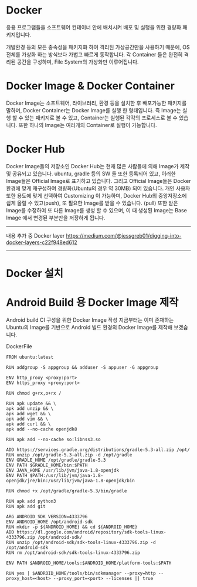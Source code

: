 # Docker

응용 프로그램들을 소프트웨어 컨테이너 안에 배치시켜 배포 및 실행을 위한 경량화 패키지입니다.

개발환경 등의 모든 종속성을 패키지화 하여 격리된 가상공간만을 사용하기 때문에, OS 전체를 가상화 하는 방식보다 가볍고 빠르게 동작합니다.
각 Container 들은 완전히 격리된 공간을 구성하며, File System의 가상화만 이루어집니다.

# Docker Image & Docker Container
Docker Image는 소프트웨어, 라이브러리, 환경 등을 설치한 후 배포가능한 패키지를 말하며, 
Docker Container는 Docker Image를 실행 한 형태입니다. 즉 Image는 실행 할 수 있는 패키지로 볼 수 있고, Container는 실행된 각각의 프로세스로 볼 수 있습니다. 또한 하나의 Image는 여러개의 Container로 실행이 가능합니다.

# Docker Hub
Docker Image들의 저장소인 Docker Hub는 현재 많은 사람들에 의해 Image가 제작 및 공유되고 있습니다. ubuntu, gradle 등의 SW 들 또한 등록되어 있고, 이러한 Image들은 Official Image로 표기하고 있습니다. 그리고 Official Image들은 Docker 환경에 맞게 재구성하여 경량화(Ubuntu의 경우 약 30MB) 되어 있습니다. 
개인 사용자 또한  용도에 맞게 선택하여 Customizing 이 가능하며, Docker Hub의 중앙저장소에 쉽게 올릴 수 있고(push), 또 필요한 Image를 받을 수 있습니다. (pull) 또한 받은 Image를 수정하여 또 다른 Image를 생성 할 수 있으며, 이 때 생성된 Image는 Base Image 에서 변경된 부분만을 저장하게 됩니다.



-------------
내용 추가 중 Docker layer
https://medium.com/@jessgreb01/digging-into-docker-layers-c22f948ed612

-------------



# Docker 설치



# Android Build 용 Docker Image 제작
Android build CI 구성을 위한 Docker Image 작성
지금부터는 이미 존재하는 Ubuntu의 Image를 기반으로 Android 빌드 환경의 Docker Image를 제작해 보겠습니다.


DockerFile
```
FROM ubuntu:latest

RUN addgroup -S appgroup && adduser -S appuser -G appgroup

ENV http_proxy <proxy:port>
ENV https_proxy <proxy:port>

RUN chmod g+rx,o+rx /

RUN apk update && \
apk add unzip && \
apk add wget && \
apk add vim && \
apk add curl && \
apk add --no-cache openjdk8

RUN apk add --no-cache so:libnss3.so

ADD https://services.gradle.org/distributions/gradle-5.3-all.zip /opt/
RUN unzip /opt/gradle-5.3-all.zip -d /opt/gradle
ENV GRADLE_HOME /opt/gradle/gradle-5.3
ENV PATH $GRADLE_HOME/bin:$PATH
ENV JAVA_HOME /usr/lib/jvm/java-1.8-openjdk
ENV PATH $PATH:/usr/lib/jvm/java-1.8-openjdk/jre/bin:/usr/lib/jvm/java-1.8-openjdk/bin

RUN chmod +x /opt/gradle/gradle-5.3/bin/gradle

RUN apk add python3
RUN apk add git

ARG ANDROID_SDK_VERSION=4333796
ENV ANDROID_HOME /opt/android-sdk
RUN mkdir -p ${ANDROID_HOME} && cd ${ANDROID_HOME}
ADD https://dl.google.com/android/repository/sdk-tools-linux-4333796.zip /opt/android-sdk/
RUN unzip /opt/android-sdk/sdk-tools-linux-4333796.zip -d /opt/android-sdk
RUN rm /opt/android-sdk/sdk-tools-linux-4333796.zip

ENV PATH $ANDROID_HOME/tools:$ANDROID_HOME/platform-tools:$PATH

RUN yes | $ANDROID_HOME/tools/bin/sdkmanager --proxy=http --proxy_host=<host> --proxy_port=<port> --licenses || true
```
